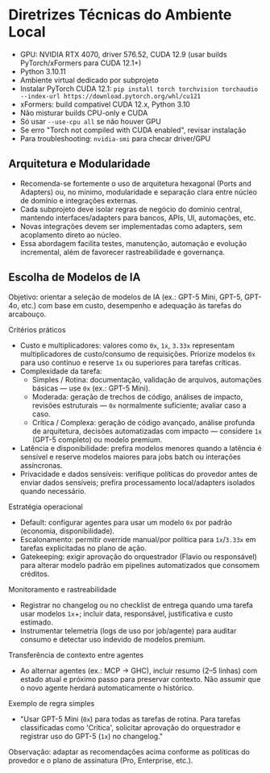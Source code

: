 # Diretrizes Técnicas do Ambiente Local

- GPU: NVIDIA RTX 4070, driver 576.52, CUDA 12.9 (usar builds PyTorch/xFormers para CUDA 12.1+)
- Python 3.10.11
- Ambiente virtual dedicado por subprojeto
- Instalar PyTorch CUDA 12.1: `pip install torch torchvision torchaudio --index-url https://download.pytorch.org/whl/cu121`
- xFormers: build compatível CUDA 12.x, Python 3.10
- Não misturar builds CPU-only e CUDA
- Só usar `--use-cpu all` se não houver GPU
- Se erro "Torch not compiled with CUDA enabled", revisar instalação
- Para troubleshooting: `nvidia-smi` para checar driver/GPU

## Arquitetura e Modularidade

- Recomenda-se fortemente o uso de arquitetura hexagonal (Ports and Adapters) ou, no mínimo, modularidade e separação clara entre núcleo de domínio e integrações externas.
- Cada subprojeto deve isolar regras de negócio do domínio central, mantendo interfaces/adapters para bancos, APIs, UI, automações, etc.
- Novas integrações devem ser implementadas como adapters, sem acoplamento direto ao núcleo.
- Essa abordagem facilita testes, manutenção, automação e evolução incremental, além de favorecer rastreabilidade e governança.

## Escolha de Modelos de IA

Objetivo: orientar a seleção de modelos de IA (ex.: GPT-5 Mini, GPT-5, GPT-4o, etc.) com base em custo, desempenho e adequação às tarefas do arcabouço.

Critérios práticos
- Custo e multiplicadores: valores como `0x`, `1x`, `3.33x` representam multiplicadores de custo/consumo de requisições. Priorize modelos `0x` para uso contínuo e reserve `1x` ou superiores para tarefas críticas.
- Complexidade da tarefa:
	- Simples / Rotina: documentação, validação de arquivos, automações básicas — use `0x` (ex.: GPT-5 Mini).
	- Moderada: geração de trechos de código, análises de impacto, revisões estruturais — `0x` normalmente suficiente; avaliar caso a caso.
	- Crítica / Complexa: geração de código avançado, análise profunda de arquitetura, decisões automatizadas com impacto — considere `1x` (GPT-5 completo) ou modelo premium.
- Latência e disponibilidade: prefira modelos menores quando a latência é sensível e reserve modelos maiores para jobs batch ou interações assíncronas.
- Privacidade e dados sensíveis: verifique políticas do provedor antes de enviar dados sensíveis; prefira processamento local/adapters isolados quando necessário.

Estratégia operacional
- Default: configurar agentes para usar um modelo `0x` por padrão (economia, disponibilidade).
- Escalonamento: permitir override manual/por política para `1x`/`3.33x` em tarefas explicitadas no plano de ação.
- Gatekeeping: exigir aprovação do orquestrador (Flavio ou responsável) para alterar modelo padrão em pipelines automatizados que consomem créditos.

Monitoramento e rastreabilidade
- Registrar no changelog ou no checklist de entrega quando uma tarefa usar modelos `1x`+; incluir data, responsável, justificativa e custo estimado.
- Instrumentar telemetria (logs de uso por job/agente) para auditar consumo e detectar uso indevido de modelos premium.

Transferência de contexto entre agentes
- Ao alternar agentes (ex.: MCP -> GHC), incluir resumo (2–5 linhas) com estado atual e próximo passo para preservar contexto. Não assumir que o novo agente herdará automaticamente o histórico.

Exemplo de regra simples
- "Usar GPT-5 Mini (`0x`) para todas as tarefas de rotina. Para tarefas classificadas como 'Crítica', solicitar aprovação do orquestrador e registrar uso do GPT-5 (`1x`) no changelog." 

Observação: adaptar as recomendações acima conforme as políticas do provedor e o plano de assinatura (Pro, Enterprise, etc.).
